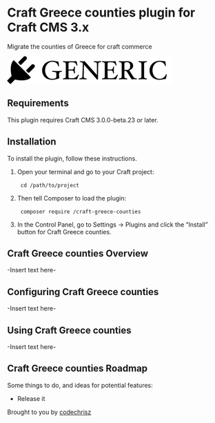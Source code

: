 # Craft Greece counties plugin for Craft CMS 3.x

Migrate the counties of Greece for craft commerce

![Screenshot](resources/img/plugin-logo.png)

## Requirements

This plugin requires Craft CMS 3.0.0-beta.23 or later.

## Installation

To install the plugin, follow these instructions.

1. Open your terminal and go to your Craft project:

        cd /path/to/project

2. Then tell Composer to load the plugin:

        composer require /craft-greece-counties

3. In the Control Panel, go to Settings → Plugins and click the “Install” button for Craft Greece counties.

## Craft Greece counties Overview

-Insert text here-

## Configuring Craft Greece counties

-Insert text here-

## Using Craft Greece counties

-Insert text here-

## Craft Greece counties Roadmap

Some things to do, and ideas for potential features:

* Release it

Brought to you by [codechrisz](https://codechrisz.github.io/)
